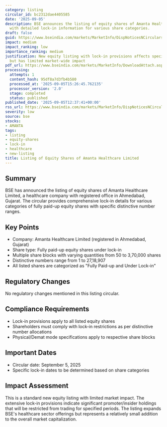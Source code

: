 ```yaml
---
category: listing
circular_id: bc2312dae4405585
date: '2025-09-05'
description: BSE announces the listing of equity shares of Amanta Healthcare Limited
  with detailed lock-in information for various share categories.
draft: false
guid: https://www.bseindia.com/markets/MarketInfo/DispNoticesNCirculars.aspx?Noticeid={E4765D90-C53E-42E8-9989-D2050C29FA7E}&noticeno=20250905-31&dt=09/05/2025&icount=31&totcount=45&flag=0
impact: medium
impact_ranking: low
importance_ranking: medium
justification: New equity listing with lock-in provisions affects specific investors
  but has limited market-wide impact
pdf_url: https://www.bseindia.com/markets/MarketInfo/DownloadAttach.aspx?id=20250905-31&attachedId=8dbef88c-ee69-4e68-ab54-134d8a01e1fc
processing:
  attempts: 1
  content_hash: 95df8a7d3fb4b580
  processed_at: '2025-09-05T15:26:45.762135'
  processor_version: '2.0'
  stage: completed
  status: published
published_date: '2025-09-05T12:37:41+00:00'
rss_url: https://www.bseindia.com/markets/MarketInfo/DispNoticesNCirculars.aspx?Noticeid={E4765D90-C53E-42E8-9989-D2050C29FA7E}&noticeno=20250905-31&dt=09/05/2025&icount=31&totcount=45&flag=0
severity: low
source: bse
stocks:
- AMANTA
tags:
- listing
- equity-shares
- lock-in
- healthcare
- new-listing
title: Listing of Equity Shares of Amanta Healthcare Limited
---
```


## Summary

BSE has announced the listing of equity shares of Amanta Healthcare Limited, a healthcare company with registered office in Ahmedabad, Gujarat. The circular provides comprehensive lock-in details for various categories of fully paid-up equity shares with specific distinctive number ranges.

## Key Points

- Company: Amanta Healthcare Limited (registered in Ahmedabad, Gujarat)
- Share type: Fully paid-up equity shares under lock-in
- Multiple share blocks with varying quantities from 50 to 3,70,000 shares
- Distinctive numbers range from 1 to 27,18,907
- All listed shares are categorized as "Fully Paid-up and Under Lock-in"

## Regulatory Changes

No regulatory changes mentioned in this listing circular.

## Compliance Requirements

- Lock-in provisions apply to all listed equity shares
- Shareholders must comply with lock-in restrictions as per distinctive number allocations
- Physical/Demat mode specifications apply to respective share blocks

## Important Dates

- Circular date: September 5, 2025
- Specific lock-in dates to be determined based on share categories

## Impact Assessment

This is a standard new equity listing with limited market impact. The extensive lock-in provisions indicate significant promoter/insider holdings that will be restricted from trading for specified periods. The listing expands BSE's healthcare sector offerings but represents a relatively small addition to the overall market capitalization.
